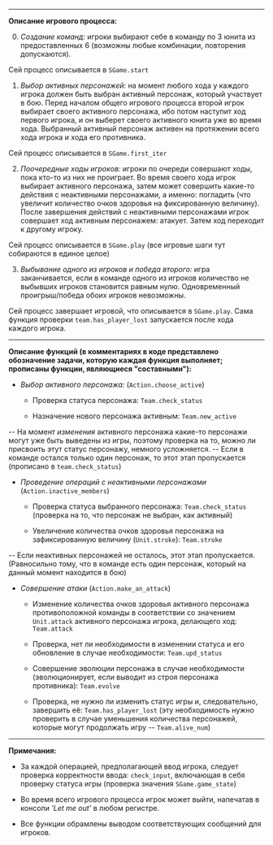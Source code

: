 -------------------------------------------------------------------------------

**Описание игрового процесса:**

0. *Создание команд:* игроки выбирают себе в команду по 3 юнита из предоставленных 6 (возможны любые комбинации, повторения допускаются). 

Сей процесс описывается в `SGame.start`

1. *Выбор активных персонажей:* на момент любого хода у каждого игрока должен быть выбран активный персонаж, который участвует в бою. Перед началом общего игрового процесса второй игрок выбирает своего активного персонажа, ибо потом наступит ход первого игрока, и он выберет своего активного юнита уже во время хода. Выбранный активный персонаж активен на протяжении всего хода игрока и хода его противника.

Сей процесс описывается в `SGame.first_iter`

2. *Поочередные ходы игроков:* игроки по очереди совершают ходы, пока кто-то из них не проиграет. Во время своего хода игрок выбирает активного персонажа, затем может совершить какие-то действия с неактивными персонажами, а именно: погладить (что увеличит количество очков здоровья на фиксированную величину). После завершения действий с неактивными персонажами игрок совершает ход активным персонажем: атакует. Затем ход переходит к другому игроку.

Сей процесс описывается в `SGame.play` (все игровые шаги тут собираются в единое целое)

3. *Выбывание одного из игроков и победа второго:* игра заканчивается, если в команде одного из игроков количество не выбывших игроков становится равным нулю. Одновременный проигрыш/победа обоих игроков невозможны.

Сей процесс завершает игровой, что описывается в `SGame.play`. Сама функция проверки `team.has_player_lost` запускается после хода каждого игрока.

-------------------------------------------------------------------------------

**Описание функций (в комментариях в коде представлено обозначение задачи, которую каждая функция выполняет; прописаны функции, являющиеся "составными"):**

* *Выбор активного персонажа:* (`Action.choose_active`)

  * Проверка статуса персонажа: `Team.check_status`

  * Назначение нового персонажа активным: `Team.new_active`

-- На момент *изменения* активного персонажа какие-то персонажи могут уже быть выведены из игры, поэтому проверка на то, можно ли присвоить этут статус персонажу, немного усложняется.
-- Если в команде остался только один персонаж, то этот этап пропускается (прописано в `team.check_status`)


* *Проведение операций с неактивными персонажами* (`Action.inactive_members`)

  * Проверка статуса выбранного персонажа: `Team.check_status` (проверка на то, что персонаж не выбран, как активный)

  * Увеличение количества очков здоровья персонажа на зафиксированную величину (`Unit.stroke`): `Team.stroke`

-- Если неактивных персонажей не осталось, этот этап пропускается. (Равносильно тому, что в команде есть один персонаж, который на данный момент находится в бою)


* *Совершение атаки* (`Action.make_an_attack`)

  * Изменение количества очков здоровья активного персонажа противоположной команды в соответствии со значением `Unit.attack` активного персонажа игрока, делающего ход: `Team.attack`

  * Проверка, нет ли необходимости в изменении статуса и его обновление в случае необходимости: `Team.upd_status`

  * Совершение эволюции персонажа в случае необходимости (эволюционирует, если выводит из строя персонажа противника): `Team.evolve`

  * Проверка, не нужно ли изменить статус игры и, следовательно, завершить её: `Team.has_player_lost` (эту необходимость нужно проверить в случае уменьшения количества персонажей, которые могут продолжать игру -- `Team.alive_num`)

-------------------------------------------------------------------------------

**Примечания:**

* За каждой операцией, предполагающей ввод игрока, следует проверка корректности ввода: `check_input`, включающая в себя проверку статуса игры (проверка значения `SGame.game_state`)

* Во время всего игрового процесса игрок может выйти, напечатав в консоли *'Let me out'* в любом регистре.

* Все функции обрамлены выводом соответствующих сообщений для игроков.
